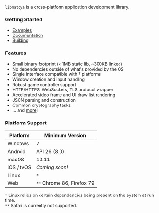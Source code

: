 `libmatoya` is a cross-platform application development library.

### Getting Started
- [Examples](/examples)
- [Documentation](https://github.com/matoya/libmatoya/wiki)
- [Building](https://github.com/matoya/libmatoya/wiki/Building)

### Features
- Small binary footprint (< 1MB static lib, ~300KB linked)
- No dependencies outside of what's provided by the OS
- Single interface compatible with 7 platforms
- Window creation and input handling
- Robust game controller support
- HTTP/HTTPS, WebSockets, TLS protocol wrapper
- Accelerated video frame and UI draw list rendering
- JSON parsing and construction
- Common cryptography tasks
- ... and [more](https://github.com/matoya/libmatoya/wiki)!

### Platform Support

| Platform   | Minimum Version            |
| ---------- | -------------------------- |
| Windows    | 7                          |
| Android    | API 26 (8.0)               |
| macOS      | 10.11                      |
| iOS / tvOS | *Coming soon!*             |
| Linux      | `*`                        |
| Web        | `**` Chrome 86, Firefox 79 |

`*` Linux relies on certain dependencies being present on the system at run time.  
`**` Safari is currently not supported.
